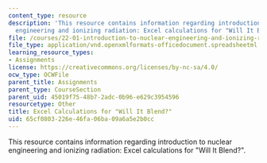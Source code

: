 ```yaml
---
content_type: resource
description: 'This resource contains information regarding introduction to nuclear
  engineering and ionizing radiation: Excel calculations for "Will It Blend?".'
file: /courses/22-01-introduction-to-nuclear-engineering-and-ionizing-radiation-fall-2016/65cf0803226e46fa06ba09a6a5e2b0cc_ps7_sol_WillItBlend-Calcs.xlsx
file_type: application/vnd.openxmlformats-officedocument.spreadsheetml.sheet
learning_resource_types:
- Assignments
license: https://creativecommons.org/licenses/by-nc-sa/4.0/
ocw_type: OCWFile
parent_title: Assignments
parent_type: CourseSection
parent_uid: 45019f75-48b7-2adc-0b96-e629c3954596
resourcetype: Other
title: Excel Calculations for "Will It Blend?"
uid: 65cf0803-226e-46fa-06ba-09a6a5e2b0cc
---
```

This resource contains information regarding introduction to nuclear engineering and ionizing radiation: Excel calculations for "Will It Blend?".